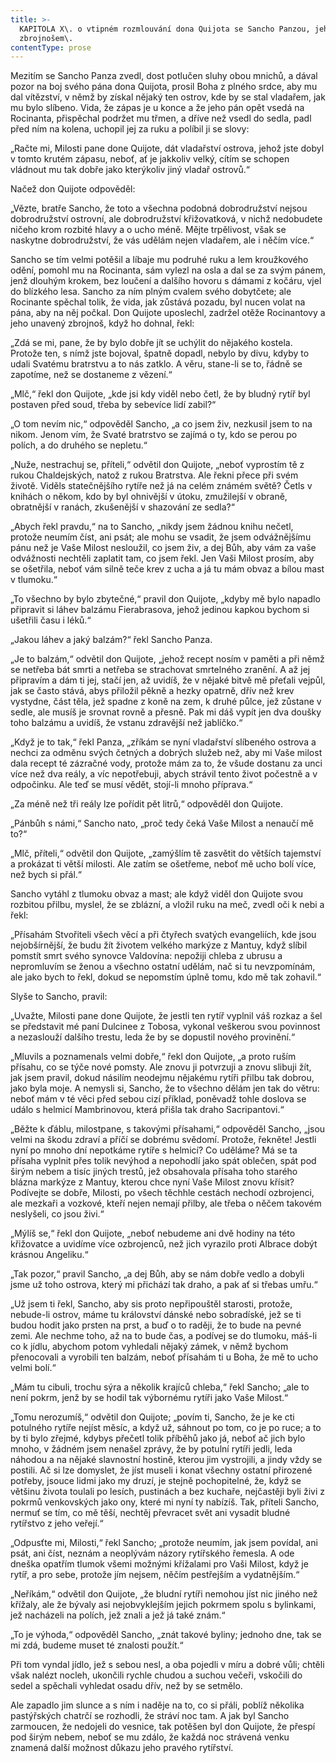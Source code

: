 ```yaml
---
title: >-
  KAPITOLA X\. o vtipném rozmlouvání dona Quijota se Sancho Panzou, jeho
  zbrojnošem\.
contentType: prose
---
```


  

Mezitím se Sancho Panza zvedl, dost potlučen sluhy obou mnichů, a dával pozor na boj svého pána dona Quijota, prosil Boha z plného srdce, aby mu dal vítězství, v němž by získal nějaký ten ostrov, kde by se stal vladařem, jak mu bylo slíbeno. Vida, že zápas je u konce a že jeho pán opět vsedá na Rocinanta, přispěchal podržet mu třmen, a dříve než vsedl do sedla, padl před ním na kolena, uchopil jej za ruku a políbil ji se slovy:

„Račte mi, Milosti pane done Quijote, dát vladařství ostrova, jehož jste dobyl v tomto krutém zápasu, neboť, ať je jakkoliv velký, cítím se schopen vládnout mu tak dobře jako kterýkoliv jiný vladař ostrovů.“

Načež don Quijote odpověděl:

„Vězte, bratře Sancho, že toto a všechna podobná dobrodružství nejsou dobrodružství ostrovní, ale dobrodružství křižovatková, v nichž nedobudete ničeho krom rozbité hlavy a o ucho méně. Mějte trpělivost, však se naskytne dobrodružství, že vás udělám nejen vladařem, ale i něčím více.“

Sancho se tím velmi potěšil a líbaje mu podruhé ruku a lem kroužkového odění, pomohl mu na Rocinanta, sám vylezl na osla a dal se za svým pánem, jenž dlouhým krokem, bez loučení a dalšího hovoru s dámami z kočáru, vjel do blízkého lesa. Sancho za ním plným cvalem svého dobytčete; ale Rocinante spěchal tolik, že vida, jak zůstává pozadu, byl nucen volat na pána, aby na něj počkal. Don Quijote uposlechl, zadržel otěže Rocinantovy a jeho unavený zbrojnoš, když ho dohnal, řekl:

„Zdá se mi, pane, že by bylo dobře jít se uchýlit do nějakého kostela. Protože ten, s nímž jste bojoval, špatně dopadl, nebylo by divu, kdyby to udali Svatému bratrstvu a to nás zatklo. A věru, stane-li se to, řádně se zapotíme, než se dostaneme z vězení.“

„Mlč,“ řekl don Quijote, „kde jsi kdy viděl nebo četl, že by bludný rytíř byl postaven před soud, třeba by sebevíce lidí zabil?“

„O tom nevím nic,“ odpověděl Sancho, „a co jsem živ, nezkusil jsem to na nikom. Jenom vím, že Svaté bratrstvo se zajímá o ty, kdo se perou po polích, a do druhého se nepletu.“

„Nuže, nestrachuj se, příteli,“ odvětil don Quijote, „neboť vyprostím tě z rukou Chaldejských, natož z rukou Bratrstva. Ale řekni přece při svém životě. Viděls statečnějšího rytíře než já na celém známém světě? Četls v knihách o někom, kdo by byl ohnivější v útoku, zmužilejší v obraně, obratnější v ranách, zkušenější v shazování ze sedla?“

„Abych řekl pravdu,“ na to Sancho, „nikdy jsem žádnou knihu nečetl, protože neumím číst, ani psát; ale mohu se vsadit, že jsem odvážnějšímu pánu než je Vaše Milost nesloužil, co jsem živ, a dej Bůh, aby vám za vaše odvážnosti nechtěli zaplatit tam, co jsem řekl. Jen Vaši Milost prosím, aby se ošetřila, neboť vám silně teče krev z ucha a já tu mám obvaz a bílou mast v tlumoku.“

„To všechno by bylo zbytečné,“ pravil don Quijote, „kdyby mě bylo napadlo připravit si láhev balzámu Fierabrasova, jehož jedinou kapkou bychom si ušetřili času i léků.“

„Jakou láhev a jaký balzám?“ řekl Sancho Panza.

„Je to balzám,“ odvětil don Quijote, „jehož recept nosím v paměti a při němž se netřeba bát smrti a netřeba se strachovat smrtelného zranění. A až jej připravím a dám ti jej, stačí jen, až uvidíš, že v nějaké bitvě mě přeťali vejpůl, jak se často stává, abys přiložil pěkně a hezky opatrně, dřív než krev vystydne, část těla, jež spadne z koně na zem, k druhé půlce, jež zůstane v sedle, ale musíš je srovnat rovně a přesně. Pak mi dáš vypít jen dva doušky toho balzámu a uvidíš, že vstanu zdravější než jablíčko.“

„Když je to tak,“ řekl Panza, „zříkám se nyní vladařství slíbeného ostrova a nechci za odměnu svých četných a dobrých služeb než, aby mi Vaše milost dala recept té zázračné vody, protože mám za to, že všude dostanu za unci více než dva reály, a víc nepotřebuji, abych strávil tento život počestně a v odpočinku. Ale teď se musí vědět, stojí-li mnoho příprava.“

„Za méně než tři reály lze pořídit pět litrů,“ odpověděl don Quijote.

„Pánbůh s námi,“ Sancho nato, „proč tedy čeká Vaše Milost a nenaučí mě to?“

„Mlč, příteli,“ odvětil don Quijote, „zamýšlím tě zasvětit do větších tajemství a prokázat ti větší milosti. Ale zatím se ošetřeme, neboť mě ucho bolí více, než bych si přál.“

Sancho vytáhl z tlumoku obvaz a mast; ale když viděl don Quijote svou rozbitou přilbu, myslel, že se zblázní, a vložil ruku na meč, zvedl oči k nebi a řekl:

„Přísahám Stvořiteli všech věcí a při čtyřech svatých evangeliích, kde jsou nejobšírnější, že budu žít životem velkého markýze z Mantuy, když slíbil pomstít smrt svého synovce Valdovína: nepožiji chleba z ubrusu a nepromluvím se ženou a všechno ostatní udělám, nač si tu nevzpomínám, ale jako bych to řekl, dokud se nepomstím úplně tomu, kdo mě tak zohavil.“

Slyše to Sancho, pravil:

„Uvažte, Milosti pane done Quijote, že jestli ten rytíř vyplnil váš rozkaz a šel se představit mé paní Dulcinee z Tobosa, vykonal veškerou svou povinnost a nezaslouží dalšího trestu, leda že by se dopustil nového provinění.“

„Mluvils a poznamenals velmi dobře,“ řekl don Quijote, „a proto ruším přísahu, co se týče nové pomsty. Ale znovu ji potvrzuji a znovu slibuji žít, jak jsem pravil, dokud násilím neodejmu nějakému rytíři přilbu tak dobrou, jako byla moje. A nemysli si, Sancho, že to všechno dělám jen tak do větru: neboť mám v té věci před sebou cizí příklad, poněvadž tohle doslova se událo s helmicí Mambrinovou, která přišla tak draho Sacripantovi.“

„Běžte k ďáblu, milostpane, s takovými přísahami,“ odpověděl Sancho, „jsou velmi na škodu zdraví a příčí se dobrému svědomí. Protože, řekněte! Jestli nyní po mnoho dní nepotkáme rytíře s helmicí? Co uděláme? Má se ta přísaha vyplnit přes tolik nevýhod a nepohodlí jako spát oblečen, spát pod širým nebem a tisíc jiných trestů, jež obsahovala přísaha toho starého blázna markýze z Mantuy, kterou chce nyní Vaše Milost znovu křísit? Podívejte se dobře, Milosti, po všech těchhle cestách nechodí ozbrojenci, ale mezkaři a vozkové, kteří nejen nemají přilby, ale třeba o něčem takovém neslyšeli, co jsou živi.“

„Mýlíš se,“ řekl don Quijote, „neboť nebudeme ani dvě hodiny na této křižovatce a uvidíme více ozbrojenců, než jich vyrazilo proti Albrace dobýt krásnou Angeliku.“

„Tak pozor,“ pravil Sancho, „a dej Bůh, aby se nám dobře vedlo a dobyli jsme už toho ostrova, který mi přichází tak draho, a pak ať si třebas umřu.“

„Už jsem ti řekl, Sancho, aby sis proto nepřipouštěl starosti, protože, nebude-li ostrov, máme tu království dánské nebo sobradíské, jež se ti budou hodit jako prsten na prst, a buď o to raději, že to bude na pevné zemi. Ale nechme toho, až na to bude čas, a podívej se do tlumoku, máš-li co k jídlu, abychom potom vyhledali nějaký zámek, v němž bychom přenocovali a vyrobili ten balzám, neboť přísahám ti u Boha, že mě to ucho velmi bolí.“

„Mám tu cibuli, trochu sýra a několik krajíců chleba,“ řekl Sancho; „ale to není pokrm, jenž by se hodil tak výbornému rytíři jako Vaše Milost.“

„Tomu nerozumíš,“ odvětil don Quijote; „povím ti, Sancho, že je ke cti potulného rytíře nejíst měsíc, a když už, sáhnout po tom, co je po ruce; a to by ti bylo zřejmé, kdybys přečetl tolik příběhů jako já, neboť ač jich bylo mnoho, v žádném jsem nenašel zprávy, že by potulní rytíři jedli, leda náhodou a na nějaké slavnostní hostině, kterou jim vystrojili, a jindy vždy se postili. Ač si lze domyslet, že jíst museli i konat všechny ostatní přirozené potřeby, jsouce lidmi jako my druzí, je stejně pochopitelné, že, když se většinu života toulali po lesích, pustinách a bez kuchaře, nejčastěji byli živi z pokrmů venkovských jako ony, které mi nyní ty nabízíš. Tak, příteli Sancho, nermuť se tím, co mě těší, nechtěj převracet svět ani vysadit bludné rytířstvo z jeho veřejí.“

„Odpusťte mi, Milosti,“ řekl Sancho; „protože neumím, jak jsem povídal, ani psát, ani číst, neznám a neoplývám názory rytířského řemesla. A ode dneška opatřím tlumok všemi možnými křížalami pro Vaši Milost, když je rytíř, a pro sebe, protože jím nejsem, něčím pestřejším a vydatnějším.“

„Neříkám,“ odvětil don Quijote, „že bludní rytíři nemohou jíst nic jiného než křížaly, ale že bývaly asi nejobvyklejším jejich pokrmem spolu s bylinkami, jež nacházeli na polích, jež znali a jež já také znám.“

„To je výhoda,“ odpověděl Sancho, „znát takové byliny; jednoho dne, tak se mi zdá, budeme muset té znalosti použít.“

Při tom vyndal jídlo, jež s sebou nesl, a oba pojedli v míru a dobré vůli; chtěli však nalézt nocleh, ukončili rychle chudou a suchou večeři, vskočili do sedel a spěchali vyhledat osadu dřív, než by se setmělo.

Ale zapadlo jim slunce a s ním i naděje na to, co si přáli, poblíž několika pastýřských chatrčí se rozhodli, že stráví noc tam. A jak byl Sancho zarmoucen, že nedojeli do vesnice, tak potěšen byl don Quijote, že přespí pod širým nebem, neboť se mu zdálo, že každá noc strávená venku znamená další možnost důkazu jeho pravého rytířství.
